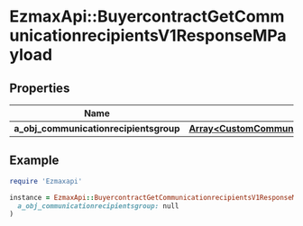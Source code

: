 # EzmaxApi::BuyercontractGetCommunicationrecipientsV1ResponseMPayload

## Properties

| Name | Type | Description | Notes |
| ---- | ---- | ----------- | ----- |
| **a_obj_communicationrecipientsgroup** | [**Array&lt;CustomCommunicationrecipientsgroupResponse&gt;**](CustomCommunicationrecipientsgroupResponse.md) |  |  |

## Example

```ruby
require 'Ezmaxapi'

instance = EzmaxApi::BuyercontractGetCommunicationrecipientsV1ResponseMPayload.new(
  a_obj_communicationrecipientsgroup: null
)
```


